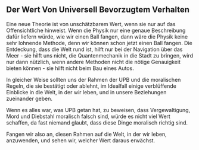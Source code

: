 ## Der Wert Von Universell Bevorzugtem Verhalten

Eine neue Theorie ist von unschätzbarem Wert, wenn sie nur auf das Offensichtliche hinweist. Wenn die Physik nur eine genaue Beschreibung dafür liefern würde, wie wir einen Ball fangen, dann wäre die Physik keine sehr lohnende Methode, denn wir können schon jetzt einen Ball fangen. Die Entdeckung, dass die Welt rund ist, hilft nur bei der Navigation über das Meer - sie hilft uns nicht, die Quantenmechanik in die Stadt zu bringen, wird nur dann nützlich, wenn andere Methoden nicht die nötige Genauigkeit bieten können - sie hilft nicht beim Bau eines Autos.

In gleicher Weise sollten uns der Rahmen der UPB und die moralischen Regeln, die sie bestätigt oder ablehnt, im Idealfall einige verblüffende Einblicke in die Welt, in der wir leben, und in unsere Beziehungen zueinander geben.

Wenn es alles war, was UPB getan hat, zu beweisen, dass Vergewaltigung, Mord und Diebstahl moralisch falsch sind, würde es nicht viel Wert schaffen, da fast niemand glaubt, dass diese Dinge moralisch richtig sind.

Fangen wir also an, diesen Rahmen auf die Welt, in der wir leben, anzuwenden, und sehen wir, welcher Wert daraus erwächst.
